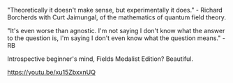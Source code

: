 "Theoretically it doesn't make sense, but experimentally it does." - Richard Borcherds with Curt Jaimungal, of the mathematics of quantum field theory.

"It's even worse than agnostic. I'm not saying I don't know what the answer to the question is, I'm saying I don't even know what the question means." - RB

Introspective beginner's mind, Fields Medalist Edition? Beautiful.

https://youtu.be/xu15ZbxxnUQ